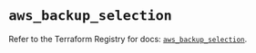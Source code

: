 # `aws_backup_selection`

Refer to the Terraform Registry for docs: [`aws_backup_selection`](https://registry.terraform.io/providers/hashicorp/aws/6.13.0/docs/resources/backup_selection).
